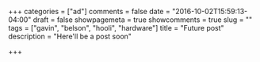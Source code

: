 +++
categories = ["ad"]
comments = false
date = "2016-10-02T15:59:13-04:00"
draft = false
showpagemeta = true
showcomments = true
slug = ""
tags = ["gavin", "belson", "hooli", "hardware"]
title = "Future post"
description = "Here'll be a post soon"

+++
